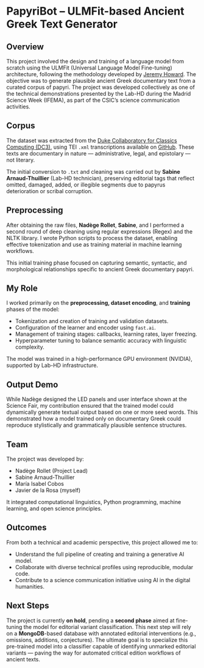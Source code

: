 # PapyriBot – ULMFit-based Ancient Greek Text Generator

## Overview

This project involved the design and training of a language model from scratch using the ULMFit (Universal Language Model Fine-tuning) architecture, following the methodology developed by [Jeremy Howard](https://docs.fast.ai/tutorial.text.html). The objective was to generate plausible ancient Greek documentary text from a curated corpus of papyri. The project was developed collectively as one of the technical demonstrations presented by the Lab-HD during the Madrid Science Week (IFEMA), as part of the CSIC’s science communication activities.

## Corpus

The dataset was extracted from the [Duke Collaboratory for Classics Computing (DC3)](https://papyri.info/browse/ddbdp/), using TEI `.xml` transcriptions available on [GitHub](https://github.com/papyri/idp.data/tree/master/DDB_EpiDoc_XML). These texts are documentary in nature — administrative, legal, and epistolary — not literary.

The initial conversion to `.txt` and cleaning was carried out by **Sabine Arnaud-Thuillier** (Lab-HD technician), preserving editorial tags that reflect omitted, damaged, added, or illegible segments due to papyrus deterioration or scribal corruption.

## Preprocessing

After obtaining the raw files, **Nadège Rollet**, **Sabine**, and I performed a second round of deep cleaning using regular expressions (Regex) and the NLTK library. I wrote Python scripts to process the dataset, enabling effective tokenization and use as training material in machine learning workflows.

This initial training phase focused on capturing semantic, syntactic, and morphological relationships specific to ancient Greek documentary papyri.

## My Role

I worked primarily on the **preprocessing, dataset encoding**, and **training** phases of the model:

- Tokenization and creation of training and validation datasets.
- Configuration of the learner and encoder using `fast.ai`.
- Management of training stages: callbacks, learning rates, layer freezing.
- Hyperparameter tuning to balance semantic accuracy with linguistic complexity.

The model was trained in a high-performance GPU environment (NVIDIA), supported by Lab-HD infrastructure.

## Output Demo

While Nadège designed the LED panels and user interface shown at the Science Fair, my contribution ensured that the trained model could dynamically generate textual output based on one or more seed words. This demonstrated how a model trained only on documentary Greek could reproduce stylistically and grammatically plausible sentence structures.

## Team

The project was developed by:

- Nadège Rollet (Project Lead)
- Sabine Arnaud-Thuillier
- María Isabel Cobos
- Javier de la Rosa (myself)

It integrated computational linguistics, Python programming, machine learning, and open science principles.

## Outcomes

From both a technical and academic perspective, this project allowed me to:

- Understand the full pipeline of creating and training a generative AI model.
- Collaborate with diverse technical profiles using reproducible, modular code.
- Contribute to a science communication initiative using AI in the digital humanities.

## Next Steps

The project is currently **on hold**, pending a **second phase** aimed at fine-tuning the model for editorial variant classification. This next step will rely on a **MongoDB**-based database with annotated editorial interventions (e.g., omissions, additions, conjectures). The ultimate goal is to specialize this pre-trained model into a classifier capable of identifying unmarked editorial variants — paving the way for automated critical edition workflows of ancient texts.

